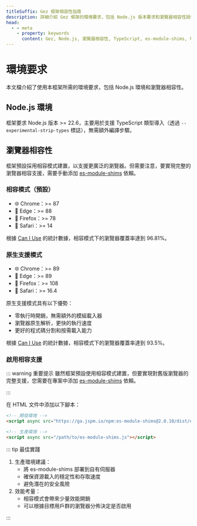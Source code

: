 ```yaml
---
titleSuffix: Gez 框架相容性指南
description: 詳細介紹 Gez 框架的環境要求，包括 Node.js 版本要求和瀏覽器相容性說明，幫助開發者正確配置開發環境。
head:
  - - meta
    - property: keywords
      content: Gez, Node.js, 瀏覽器相容性, TypeScript, es-module-shims, 環境配置
---
```


# 環境要求

本文檔介紹了使用本框架所需的環境要求，包括 Node.js 環境和瀏覽器相容性。

## Node.js 環境

框架要求 Node.js 版本 >= 22.6，主要用於支援 TypeScript 類型導入（透過 `--experimental-strip-types` 標誌），無需額外編譯步驟。

## 瀏覽器相容性

框架預設採用相容模式建置，以支援更廣泛的瀏覽器。但需要注意，要實現完整的瀏覽器相容支援，需要手動添加 [es-module-shims](https://github.com/guybedford/es-module-shims) 依賴。

### 相容模式（預設）
- 🌐 Chrome：>= 87 
- 🔷 Edge：>= 88 
- 🦊 Firefox：>= 78 
- 🧭 Safari：>= 14 

根據 [Can I Use](https://caniuse.com/?search=dynamic%20import) 的統計數據，相容模式下的瀏覽器覆蓋率達到 96.81%。

### 原生支援模式
- 🌐 Chrome：>= 89 
- 🔷 Edge：>= 89 
- 🦊 Firefox：>= 108 
- 🧭 Safari：>= 16.4 

原生支援模式具有以下優勢：
- 零執行時開銷，無需額外的模組載入器
- 瀏覽器原生解析，更快的執行速度
- 更好的程式碼分割和按需載入能力

根據 [Can I Use](https://caniuse.com/?search=importmap) 的統計數據，相容模式下的瀏覽器覆蓋率達到 93.5%。

### 啟用相容支援

::: warning 重要提示
雖然框架預設使用相容模式建置，但要實現對舊版瀏覽器的完整支援，您需要在專案中添加 [es-module-shims](https://github.com/guybedford/es-module-shims) 依賴。

:::

在 HTML 文件中添加以下腳本：

```html
<!-- 開發環境 -->
<script async src="https://ga.jspm.io/npm:es-module-shims@2.0.10/dist/es-module-shims.js"></script>

<!-- 生產環境 -->
<script async src="/path/to/es-module-shims.js"></script>
```

::: tip 最佳實踐

1. 生產環境建議：
   - 將 es-module-shims 部署到自有伺服器
   - 確保資源載入的穩定性和存取速度
   - 避免潛在的安全風險
2. 效能考量：
   - 相容模式會帶來少量效能開銷
   - 可以根據目標用戶群的瀏覽器分佈決定是否啟用

:::